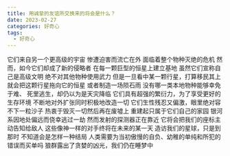 ```yaml
---
title: 用诚挚的友谊所交换来的将会是什么？
date: 2023-02-27
categories: 好奇心
tags:
  - 好奇心
---
```


它们来自另一个更高级的宇宙
惨遭迫害而流亡在外
面临着整个物种灭绝的危机
然而，如今它们却成了新的侵略者
在每一颗巨型的恒星上建立基地<!--more-->
虽然它们宣称自己是高级文明
绝不对其他物种使用武力
但是一旦看中某一颗行星，打算移民其上
就会把这颗行星拖向它的恒星
或者制造一场陨石雨
没有哪一类本地物种能够幸免于难、
死里逃生，却仍以为是天灾降临
它们具有超强的繁衍力，为了享受更好的生存环境
不断地对外扩张同时积极地改造一切
它们生性残忍又偏激，眼里绝对容不下一粒沙子
热衷于毁灭一切然后再在废墟上
重建起只属于它们自己的家园
银河系因地处偏远而侥幸逃过一劫
然而发射的探测器正在靠近
它将会把我们的座标主动告知给敌人
这些像神一样的对手终将在未来的某一天
造访我们的星球，只是到那时
不知道会是怎样一种结局
人类需要为当初傲慢的自负、幼稚的单纯和所犯的错误而买单吗
狼群露出了贪婪的凶光，我们仍在睡梦中